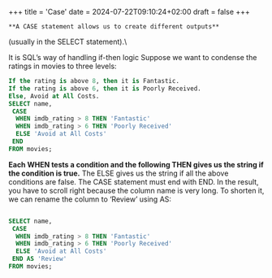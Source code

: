 +++
title = 'Case'
date = 2024-07-22T09:10:24+02:00
draft = false
+++

    **A CASE statement allows us to create different outputs**
(usually in the SELECT statement).\

It is SQL’s way of handling if-then logic
Suppose we want to condense the ratings in movies to three levels:

```sql
If the rating is above 8, then it is Fantastic.
If the rating is above 6, then it is Poorly Received.
Else, Avoid at All Costs.
SELECT name,
 CASE
  WHEN imdb_rating > 8 THEN 'Fantastic'
  WHEN imdb_rating > 6 THEN 'Poorly Received'
  ELSE 'Avoid at All Costs'
 END
FROM movies;
```
**Each WHEN tests a condition and the following THEN gives us the string if the condition is true.**
The ELSE gives us the string if all the above conditions are false.
The CASE statement must end with END.
In the result, you have to scroll right because the column name is very long. To shorten it, we can rename the column to ‘Review’ using AS:
```sql

SELECT name,
 CASE
  WHEN imdb_rating > 8 THEN 'Fantastic'
  WHEN imdb_rating > 6 THEN 'Poorly Received'
  ELSE 'Avoid at All Costs'
 END AS 'Review'
FROM movies;
```
